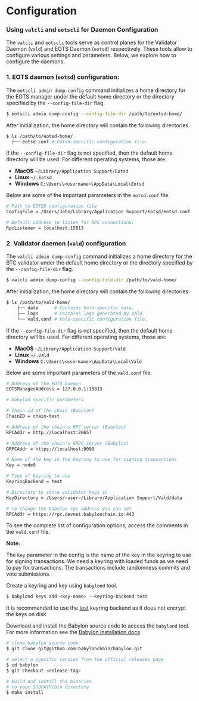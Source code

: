 # Configuration

### Using `valcli` and `eotscli` for Daemon Configuration

The `valcli` and `eotscli` tools serve as control planes for the
Validator Daemon (`vald`) and EOTS Daemon (`eotsd`) respectively.
These tools allow to configure various settings and parameters.
Below, we explore how to configure the daemons.

### 1. EOTS daemon (`eotsd`) configuration:

The `eotscli admin dump-config` command initializes a home directory
for the EOTS manager under the default home directory or the directory
specified by the `--config-file-dir` flag.

```bash
$ eotscli admin dump-config --config-file-dir /path/to/eotsd-home/
```

After initialization, the home directory will contain
the following directories

```bash
$ ls /path/to/eotsd-home/
  ├── eotsd.conf # Eotsd-specific configuration file.
```

If the `--config-file-dir` flag is not specified,
then the default home directory will be used.
For different operating systems, those are:

- **MacOS** `~/Library/Application Support/Eotsd`
- **Linux** `~/.Eotsd`
- **Windows** `C:\Users\<username>\AppData\Local\Eotsd`

Below are some of the important parameters in the `eotsd.conf` file.

```bash
# Path to EOTSD configuration file
ConfigFile = /Users/John/Library/Application Support/Eotsd/eotsd.conf

# Default address to listen for RPC connections:
RpcListener = localhost:15813
```

### 2. Validator daemon (`vald`) configuration

The `valcli admin dump-config` command initializes a home directory
for the BTC validator under the default home directory or the directory
specified by the `--config-file-dir` flag.

```bash
$ valcli admin dump-config --config-file-dir /path/to/vald-home/
```

After initialization, the home directory will contain
the following directories

```bash
$ ls /path/to/vald-home/
    ├── data      # Contains Vald-specific data.
    ├── logs      # Contains logs generated by Vald.
    └── vald.conf # Vald-specific configuration file.
```

If the `--config-file-dir` flag is not specified,
then the default home directory will be used.
For different operating systems, those are:

- **MacOS** `~/Library/Application Support/Vald`
- **Linux** `~/.Vald`
- **Windows** `C:\Users\<username>\AppData\Local\Vald`

Below are some important parameters of the `vald.conf` file.

```bash
# Address of the EOTS Daemon
EOTSManagerAddress = 127.0.0.1:15813

# Babylon specific parameters

# Chain id of the chain (Babylon)
ChainID = chain-test

# Address of the chain's RPC server (Babylon)
RPCAddr = http://localhost:26657

# Address of the chain's GRPC server (Babylon)
GRPCAddr = https://localhost:9090

# Name of the key in the keyring to use for signing transactions
Key = node0

# Type of keyring to use
KeyringBackend = test

# Directory to store validator keys in
KeyDirectory = /Users/<user>/Library/Application Support/Vald/data
```

```bash
# to change the babylon rpc address you can set
RPCAddr = https://rpc.devnet.babylonchain.io:443
```

To see the complete list of configuration options,
access the comments in the `vald.conf` file.

**Note:**

The `Key` parameter in the config is the name of the key in the keyring
to use for signing transactions. We need a keyring with loaded funds
as we need to pay for transactions. The transactions include randomness
commits and vote submissions.

Create a keyring and key using `babylond` tool.

```bash
$ babylond keys add <key-name> --keyring-backend test
```

It is recommended to use
the [test](https://docs.cosmos.network/v0.46/run-node/keyring.html#the-test-backend)
keyring backend as it does not encrypt the keys on disk.

Download and install the Babylon source code to access the `babylond` tool.
For more information see
the [Babylon installation docs](https://docs.babylonchain.io/docs/user-guides/installation#step-2-build-and-install-babylon-)

```bash
# clone babylon source code
$ git clone git@github.com:babylonchain/babylon.git 

# select a specific version from the official releases page
$ cd babylon
$ git checkout <release-tag>

# build and install the binaries 
# to your $GOPATH/bin directory
$ make install
```
